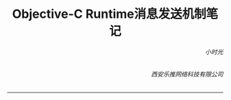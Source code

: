 
<h1><center>Objective-C Runtime消息发送机制笔记
</center></h1>

<h6 align='right'>小时光</h6>
<h6  align='right'>西安乐推网络科技有限公司</h6> 


---

